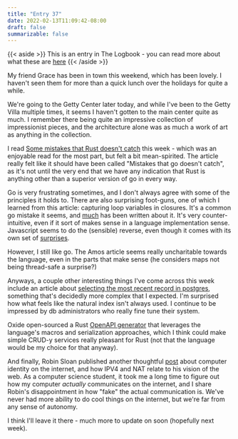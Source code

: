 ```yaml
---
title: "Entry 37"
date: 2022-02-13T11:09:42-08:00
draft: false
summarizable: false
---
```


{{< aside >}} This is an entry in The Logbook - you can read more about what these are [here](/posts/logbook) {{< /aside >}}

My friend Grace has been in town this weekend, which has been lovely. I haven't seen them for more than a quick lunch over the holidays for quite a while.

We're going to the Getty Center later today, and while I've been to the Getty Villa multiple times, it seems I haven't gotten to the main center quite as much. I remember there being quite an impressive collection of impressionist pieces, and the architecture alone was as much a work of art as anything in the collection.

I read [Some mistakes that Rust doesn't catch](https://fasterthanli.me/articles/some-mistakes-rust-doesnt-catch) this week - which was an enjoyable read for the most part, but felt a bit mean-spirited. The article really felt like it should have been called "Mistakes that go doesn't catch", as it's not until the very end that we have any indication that Rust is anything other than a superior version of go in every way.

Go is very frustrating sometimes, and I don't always agree with some of the principles it holds to. There are also surprising foot-guns, one of which I learned from this article: capturing loop variables in closures. It's a common go mistake it seems, and [much](https://eli.thegreenplace.net/2019/go-internals-capturing-loop-variables-in-closures/) has been written about it. It's very counter-intuitive, even if it sort of makes sense in a language implementation sense. Javascript seems to do the (sensible) reverse, even though it comes with its own set of [surprises](https://www.youtube.com/watch?v=Nzokr6Boeaw).

However, I still like go. The Amos article seems really uncharitable towards the language, even in the parts that make sense (he considers maps not being thread-safe a surprise?)

Anyways, a couple other interesting things I've come across this week include an article about [selecting the most recent record in postgres](https://blog.timescale.com/blog/select-the-most-recent-record-of-many-items-with-postgresql/), something that's decidedly more complex that I expected. I'm surprised how what feels like the natural index isn't always used. I continue to be impressed by db administrators who really fine tune their system.

Oxide open-sourced a Rust [OpenAPI generator](https://github.com/oxidecomputer/progenitor) that leverages the language's macros and serialization approaches, which I think could make simple CRUD-y services really pleasant for Rust (not that the language would be my choice for that anyway).

And finally, Robin Sloan published another thoughtful [post](https://www.robinsloan.com/lab/bad-hosts/) about computer identity on the internet, and how IPV4 and NAT relate to his vision of the web. As a computer science student, it took me a long time to figure out how my computer _actually_ communicates on the internet, and I share Robin's disappointment in how "fake" the actual communication is. We've never had more ability to do cool things on the internet, but we're far from any sense of autonomy.

I think I'll leave it there - much more to update on soon (hopefully next week).
